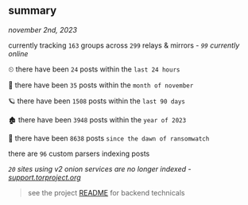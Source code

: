 
## summary
_november 2nd, 2023_

currently tracking `163` groups across `299` relays & mirrors - _`99` currently online_

⏲ there have been `24` posts within the `last 24 hours`

🦈 there have been `35` posts within the `month of november`

🪐 there have been `1508` posts within the `last 90 days`

🏚 there have been `3948` posts within the `year of 2023`

🦕 there have been `8638` posts `since the dawn of ransomwatch`

there are `96` custom parsers indexing posts

_`20` sites using v2 onion services are no longer indexed - [support.torproject.org](https://support.torproject.org/onionservices/v2-deprecation/)_

> see the project [README](https://github.com/joshhighet/ransomwatch#ransomwatch--) for backend technicals
